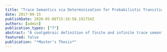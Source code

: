 ```yaml
---
title: "Trace Semantics via Determinization for Probabilistic Transition Systems"
date: 2017-09-15
publishDate: 2020-05-08T15:16:58.191754Z
authors: [admin]
publication_types: ["7"]
abstract: "A coalgebraic definition of finite and infinite trace semantics for probabilistic transition systems has recently been given using a certain Kleisli category. In this paper this semantics is developed using a coalgebraic method which is an instance of general determinization. Once applied to discrete systems, this point of view allows the exploitation of the determinized structure by up-to techniques. Thereby it becomes possible to algorithmically check the equivalence of two finite probabilistic transition systems."
featured: false
publication: "*Master's Thesis*"
---
```


